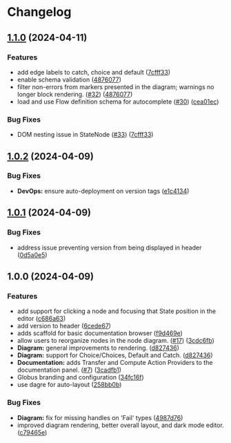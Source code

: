 # Changelog

## [1.1.0](https://github.com/globus/flows-ide/compare/flows-ide-v1.0.2...flows-ide-v1.1.0) (2024-04-11)


### Features

* add edge labels to catch, choice and default ([7cfff33](https://github.com/globus/flows-ide/commit/7cfff332fcccbf23466b5c86617041ecfb88ca4e))
* enable schema validation ([4876077](https://github.com/globus/flows-ide/commit/4876077d96ae904fd0b805b4a717503984067f1b))
* filter non-errors from markers presented in the diagram; warnings no longer block rendering. ([#32](https://github.com/globus/flows-ide/issues/32)) ([4876077](https://github.com/globus/flows-ide/commit/4876077d96ae904fd0b805b4a717503984067f1b))
* load and use Flow definition schema for autocomplete ([#30](https://github.com/globus/flows-ide/issues/30)) ([cea01ec](https://github.com/globus/flows-ide/commit/cea01ecd239d982d656d4637de9c193c1c9d1e4d))


### Bug Fixes

* DOM nesting issue in StateNode ([#33](https://github.com/globus/flows-ide/issues/33)) ([7cfff33](https://github.com/globus/flows-ide/commit/7cfff332fcccbf23466b5c86617041ecfb88ca4e))

## [1.0.2](https://github.com/globus/flows-ide/compare/flows-ide-v1.0.1...flows-ide-v1.0.2) (2024-04-09)


### Bug Fixes

* **DevOps:** ensure auto-deployment on version tags ([e1c4134](https://github.com/globus/flows-ide/commit/e1c41342e729bd66195b9a1c8da84ce1a2e9fbbb))

## [1.0.1](https://github.com/globus/flows-ide/compare/flows-ide-v1.0.0...flows-ide-v1.0.1) (2024-04-09)


### Bug Fixes

* address issue preventing version from being displayed in header ([0d5a0e5](https://github.com/globus/flows-ide/commit/0d5a0e5263d5f60a8882ab19f35a78beb81ef1f2))

## 1.0.0 (2024-04-09)


### Features

* add support for clicking a node and focusing that State position in the editor ([c686a63](https://github.com/globus/flows-ide/commit/c686a63030750b78776ddf1586bde5621c50c21e))
* add version to header ([6cede67](https://github.com/globus/flows-ide/commit/6cede67af28f1306e8f027db2fd41eac101baa61))
* adds scaffold for basic documentation browser ([f9d469e](https://github.com/globus/flows-ide/commit/f9d469ea37b8c89253a3ea442605fb5815e7c85e))
* allow users to reorganize nodes in the node diagram. ([#17](https://github.com/globus/flows-ide/issues/17)) ([3cdc6fb](https://github.com/globus/flows-ide/commit/3cdc6fb7977840fdcd472b1192d936c4d882fd13))
* **Diagram:** general improvements to rendering. ([d827436](https://github.com/globus/flows-ide/commit/d827436b34ed5a2999ccff50edfecb0955f6a6af))
* **Diagram:** support for Choice/Choices, Default and Catch. ([d827436](https://github.com/globus/flows-ide/commit/d827436b34ed5a2999ccff50edfecb0955f6a6af))
* **Documentation:** adds Transfer and Compute Action Providers to the documentation panel. ([#7](https://github.com/globus/flows-ide/issues/7)) ([3cadfb1](https://github.com/globus/flows-ide/commit/3cadfb1cbf3e7de32fe9b3da1475b563e3eea85a))
* Globus branding and configuration ([34fc16f](https://github.com/globus/flows-ide/commit/34fc16f795144f8a656758f5a560884ce17ecb55))
* use dagre for auto-layout ([258bb0b](https://github.com/globus/flows-ide/commit/258bb0be7084b1ef2a5792772f29d92e1bc0cc3f))


### Bug Fixes

* **Diagram:** fix for missing handles on 'Fail' types ([4987d76](https://github.com/globus/flows-ide/commit/4987d76d24c8e9d8f174d0086cc78887c493ac2b))
* improved diagram rendering, better overall layout, and dark mode editor. ([c79465e](https://github.com/globus/flows-ide/commit/c79465e8d684e81de636057e236da94d1b9dde90))
